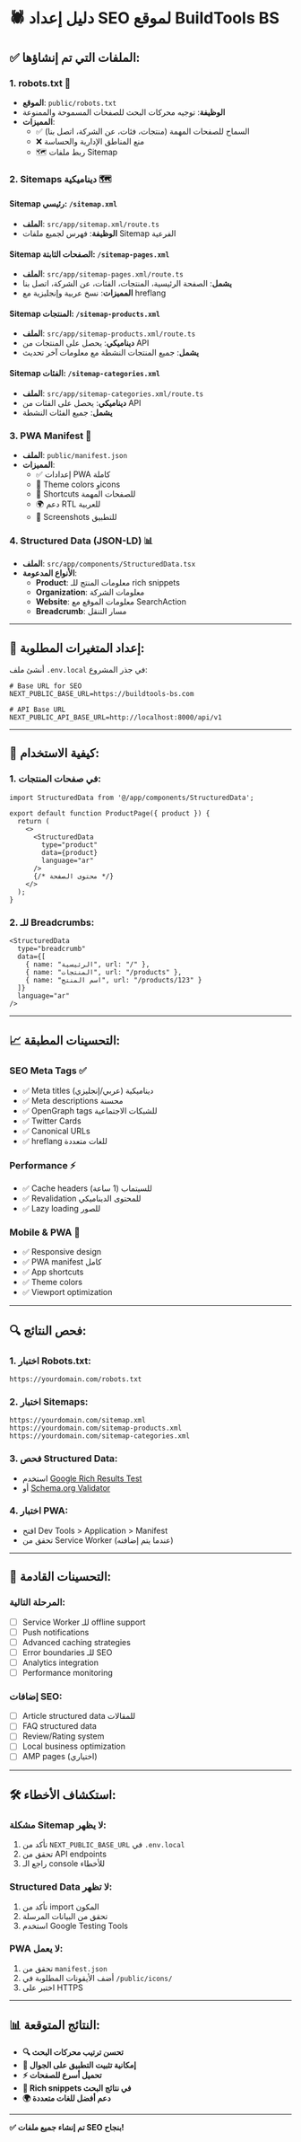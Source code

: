 # 🕷️ دليل إعداد SEO لموقع BuildTools BS

## ✅ الملفات التي تم إنشاؤها:

### 1. **robots.txt** 🤖
- **الموقع**: `public/robots.txt`
- **الوظيفة**: توجيه محركات البحث للصفحات المسموحة والممنوعة
- **المميزات**:
  - ✅ السماح للصفحات المهمة (منتجات، فئات، عن الشركة، اتصل بنا)
  - ❌ منع المناطق الإدارية والحساسة
  - 🗺️ ربط ملفات Sitemap

### 2. **Sitemaps ديناميكية** 🗺️

#### **Sitemap رئيسي**: `/sitemap.xml`
- **الملف**: `src/app/sitemap.xml/route.ts`
- **الوظيفة**: فهرس لجميع ملفات Sitemap الفرعية

#### **Sitemap الصفحات الثابتة**: `/sitemap-pages.xml`
- **الملف**: `src/app/sitemap-pages.xml/route.ts`
- **يشمل**: الصفحة الرئيسية، المنتجات، الفئات، عن الشركة، اتصل بنا
- **المميزات**: نسخ عربية وإنجليزية مع hreflang

#### **Sitemap المنتجات**: `/sitemap-products.xml`
- **الملف**: `src/app/sitemap-products.xml/route.ts`
- **ديناميكي**: يحصل على المنتجات من API
- **يشمل**: جميع المنتجات النشطة مع معلومات آخر تحديث

#### **Sitemap الفئات**: `/sitemap-categories.xml`
- **الملف**: `src/app/sitemap-categories.xml/route.ts`
- **ديناميكي**: يحصل على الفئات من API
- **يشمل**: جميع الفئات النشطة

### 3. **PWA Manifest** 📱
- **الملف**: `public/manifest.json`
- **المميزات**:
  - ✅ إعدادات PWA كاملة
  - 🎨 Theme colors وicons
  - 📱 Shortcuts للصفحات المهمة
  - 🌍 دعم RTL للعربية
  - 📸 Screenshots للتطبيق

### 4. **Structured Data (JSON-LD)** 📊
- **الملف**: `src/app/components/StructuredData.tsx`
- **الأنواع المدعومة**:
  - **Product**: معلومات المنتج للـ rich snippets
  - **Organization**: معلومات الشركة
  - **Website**: معلومات الموقع مع SearchAction
  - **Breadcrumb**: مسار التنقل

---

## 🔧 إعداد المتغيرات المطلوبة:

أنشئ ملف `.env.local` في جذر المشروع:

```env
# Base URL for SEO
NEXT_PUBLIC_BASE_URL=https://buildtools-bs.com

# API Base URL
NEXT_PUBLIC_API_BASE_URL=http://localhost:8000/api/v1
```

---

## 🚀 كيفية الاستخدام:

### **1. في صفحات المنتجات:**
```tsx
import StructuredData from '@/app/components/StructuredData';

export default function ProductPage({ product }) {
  return (
    <>
      <StructuredData 
        type="product" 
        data={product} 
        language="ar" 
      />
      {/* محتوى الصفحة */}
    </>
  );
}
```

### **2. للـ Breadcrumbs:**
```tsx
<StructuredData 
  type="breadcrumb" 
  data={[
    { name: "الرئيسية", url: "/" },
    { name: "المنتجات", url: "/products" },
    { name: "اسم المنتج", url: "/products/123" }
  ]} 
  language="ar" 
/>
```

---

## 📈 التحسينات المطبقة:

### **SEO Meta Tags** ✅
- ✅ Meta titles ديناميكية (عربي/إنجليزي)
- ✅ Meta descriptions محسنة
- ✅ OpenGraph tags للشبكات الاجتماعية
- ✅ Twitter Cards
- ✅ Canonical URLs
- ✅ hreflang للغات متعددة

### **Performance** ⚡
- ✅ Cache headers للسيتماب (1 ساعة)
- ✅ Revalidation للمحتوى الديناميكي
- ✅ Lazy loading للصور

### **Mobile & PWA** 📱
- ✅ Responsive design
- ✅ PWA manifest كامل
- ✅ App shortcuts
- ✅ Theme colors
- ✅ Viewport optimization

---

## 🔍 فحص النتائج:

### **1. اختبار Robots.txt:**
```
https://yourdomain.com/robots.txt
```

### **2. اختبار Sitemaps:**
```
https://yourdomain.com/sitemap.xml
https://yourdomain.com/sitemap-products.xml
https://yourdomain.com/sitemap-categories.xml
```

### **3. فحص Structured Data:**
- استخدم [Google Rich Results Test](https://search.google.com/test/rich-results)
- أو [Schema.org Validator](https://validator.schema.org/)

### **4. اختبار PWA:**
- افتح Dev Tools > Application > Manifest
- تحقق من Service Worker (عندما يتم إضافته)

---

## 🎯 التحسينات القادمة:

### **المرحلة التالية:**
- [ ] Service Worker للـ offline support
- [ ] Push notifications
- [ ] Advanced caching strategies
- [ ] Error boundaries للـ SEO
- [ ] Analytics integration
- [ ] Performance monitoring

### **إضافات SEO:**
- [ ] Article structured data للمقالات
- [ ] FAQ structured data
- [ ] Review/Rating system
- [ ] Local business optimization
- [ ] AMP pages (اختياري)

---

## 🛠️ استكشاف الأخطاء:

### **مشكلة Sitemap لا يظهر:**
1. تأكد من `NEXT_PUBLIC_BASE_URL` في `.env.local`
2. تحقق من API endpoints
3. راجع الـ console للأخطاء

### **Structured Data لا تظهر:**
1. تأكد من import المكون
2. تحقق من البيانات المرسلة
3. استخدم Google Testing Tools

### **PWA لا يعمل:**
1. تحقق من `manifest.json`
2. أضف الأيقونات المطلوبة في `/public/icons/`
3. اختبر على HTTPS

---

## 📊 النتائج المتوقعة:

- **🔍 تحسن ترتيب محركات البحث**
- **📱 إمكانية تثبيت التطبيق على الجوال**
- **⚡ تحميل أسرع للصفحات**
- **🎯 Rich snippets في نتائج البحث**
- **🌍 دعم أفضل للغات متعددة**

---

**✅ تم إنشاء جميع ملفات SEO بنجاح!** 